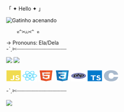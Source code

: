 「 ✦ Hello ✦ 」 

![Gatinho acenando](https://media.giphy.com/media/VbnUQpnihPSIgIXuZv/giphy.gif)

        ฅ^>⩊<^ ฅ

→ Pronouns: Ela/Dela           
-ˋˏ✄┈┈┈┈┈┈┈┈┈┈┈┈┈┈┈┈ 
<div>
        <img height="180em" src="https://github-readme-stats.vercel.app/api?username=hiimizzy&show_icons-true&theme-dracula&include_all_commits-true&count_privates-true"/>
        <img height="180em" src="https://github-readme-stats.vercel.app/api/top-langs/?username=hiimizzy&layout-compact&langs_count=15&theme-dracula"/>
</div>
 <div style="display: inline_block"><br>
   <img align="center" alt="Js" height="30" width="40" src="https://raw.githubusercontent.com/devicons/devicon/master/icons/javascript/javascript-plain.svg">
   <img align="center" alt="React" height="30" width="40" src="https://raw.githubusercontent.com/devicons/devicon/master/icons/react/react-original.svg">
   <img align="center" alt="HTML" height="30" width="40" src="https://raw.githubusercontent.com/devicons/devicon/master/icons/html5/html5-original.svg">
   <img align="center" alt="CSS" height="30" width="40" src="https://raw.githubusercontent.com/devicons/devicon/master/icons/css3/css3-original.svg">
   <img align="center" alt="PHP" height="30" width="40" src="https://raw.githubusercontent.com/devicons/devicon/master/icons/php/php-original.svg">
   <img align="center" alt="Typescript" height="30" width="40" src="https://raw.githubusercontent.com/devicons/devicon/master/icons/typescript/typescript-original.svg">
   <img align="center" alt="C" height="30" width="40" src="https://raw.githubusercontent.com/devicons/devicon/master/icons/c/c-original.svg">
 </div>
  <br> 
 -ˋˏ✄┈┈┈┈┈┈┈┈┈┈┈┈┈┈┈┈  
  <br>  <br>
 <div>
    <a href="https://www.linkedin.com/in/isabela-araujo-35378b196" target="_blank"><img src="https://img.shields.io/badge/-LinkedIn-%230077B5?style=for-the-badge&logo=linkedin&logoColor=white" target="_blank"></a> 
 </div>
 
 
